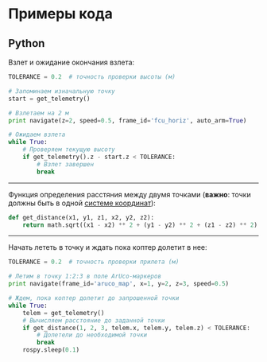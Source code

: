 Примеры кода
===

Python
---

Взлет и ожидание окончания взлета:
```python
TOLERANCE = 0.2  # точность проверки высоты (м)

# Запоминаем изначальную точку
start = get_telemetry()

# Взлетаем на 2 м
print navigate(z=2, speed=0.5, frame_id='fcu_horiz', auto_arm=True)

# Ожидаем взлета
while True:
    # Проверяем текущую высоту
    if get_telemetry().z - start.z < TOLERANCE:
        # Взлет завершен
        break
```

---

Функция определения расстяния между двумя точками (**важно**: точки должны быть в одной [системе координат](/docs/frames.md)):

```python
def get_distance(x1, y1, z1, x2, y2, z2):
    return math.sqrt((x1 - x2) ** 2 + (y1 - y2) ** 2 + (z1 - z2) ** 2)
```

---

Начать лететь в точку и ждать пока коптер долетит в нее:
```python
TOLERANCE = 0.2  # точность проверки прилета (м)

# Летим в точку 1:2:3 в поле ArUco-маркеров
print navigate(frame_id='aruco_map', x=1, y=2, z=3, speed=0.5)

# Ждем, пока коптер долетит до запрошенной точки
while True:
    telem = get_telemetry()
    # Вычисляем расстояние до заданной точки
    if get_distance(1, 2, 3, telem.x, telem.y, telem.z) < TOLERANCE:
        # Долетели до необходимой точки
        break
    rospy.sleep(0.1)
```
